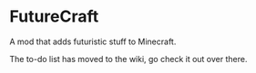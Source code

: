 # FutureCraft
A mod that adds futuristic stuff to Minecraft.

The to-do list has moved to the wiki, go check it out over there.
